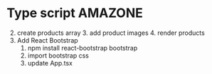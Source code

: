 # Type script AMAZONE

2. create products array 3. add product images 4. render products
3. Add React Bootstrap
   1. npm install react-bootstrap bootstrap
   2. import bootstrap css
   3. update App.tsx
